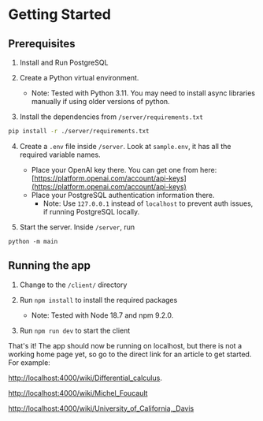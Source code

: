 # Getting Started

## Prerequisites

1. Install and Run PostgreSQL

2. Create a Python virtual environment.

   - Note: Tested with Python 3.11. You may need to install async libraries manually if using older versions of python.

3. Install the dependencies from `/server/requirements.txt`

```sh
pip install -r ./server/requirements.txt
```

4. Create a `.env` file inside `/server`. Look at `sample.env`, it has all the required variable names.

   - Place your OpenAI key there. You can get one from here: [https://platform.openai.com/account/api-keys](https://platform.openai.com/account/api-keys)
   - Place your PostgreSQL authentication information there.
     - Note: Use `127.0.0.1` instead of `localhost` to prevent auth issues, if running PostgreSQL locally.

5. Start the server. Inside `/server`, run

```
python -m main
```

## Running the app

1. Change to the `/client/` directory

2. Run `npm install` to install the required packages

   - Note: Tested with Node 18.7 and npm 9.2.0.

3. Run `npm run dev` to start the client

That's it! The app should now be running on localhost, but there is not a working home page yet, so go to the direct link for an article to get started. For example:

[http://localhost:4000/wiki/Differential_calculus](http://localhost:4000/wiki/Differential_calculus).

[http://localhost:4000/wiki/Michel_Foucault](http://localhost:4000/wiki/Michel_Foucault)

[http://localhost:4000/wiki/University_of_California,\_Davis](http://localhost:4000/wiki/University_of_California,_Davis)
